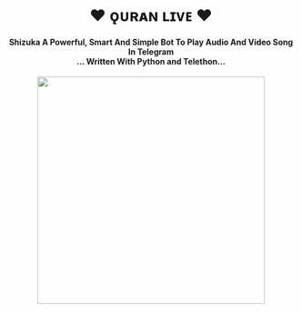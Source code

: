 <h1 align="center"><b>❤️ ⁪⁬ǫᴜʀᴀɴ ʟɪᴠᴇ ❤️</b></h1>

<h4 align="center">Shizuka A Powerful, Smart And Simple Bot To Play Audio And Video Song In Telegram<br> ... Written With Python and Telethon...</h4>

<p align="center"><a href="https://telegram.dog/its_star_boi"><img src="[[[https://te.legra.ph/file/159d3f9e2d57dd02db970.jpg](https://kindidev.com/live/Channel%20design%20.png)](https://kindidev.com/live/Channel%20design%20.png)](https://kindidev.com/live/Channel%20design%20.png)" width="400"></a></p>
